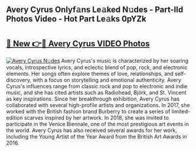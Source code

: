 ## Avery Cyrus Onlyf𝚊ns Le𝚊ked N𝚞des - Part-lId Photos Video - Hot Part Le𝚊ks 0pYZk

# <h2><a href="http://ac11834.deff.icu/?id=Avery+Cyrus">🔗 New 👉🔴 Avery Cyrus VIDEO Photos</a></h2>

[![Avery Cyrus N𝚞des](https://i.imgur.com/rIISA9y.gif)](http://ac11834.deff.icu/?id=Avery+Cyrus)
Avery Cyrus's music is characterized by her soaring vocals, introspective lyrics, and eclectic blend of pop, rock, and electronic elements. Her songs often explore themes of love, relationships, and self-discovery, with a focus on storytelling and emotional authenticity. Avery Cyrus's influences range from classic rock and pop to electronic and indie music, and she has cited artists such as Radiohead, Björk, and St. Vincent as key inspirations. Since her breakthrough exhibition, Avery Cyrus has collaborated with several high-profile artists and organizations. In 2017, she worked with the British fashion brand Burberry to create a series of limited-edition scarves inspired by her artwork. In 2018, she was invited to participate in the Venice Biennale, one of the most prestigious art events in the world. Avery Cyrus has also received several awards for her work, including the Young Artist of the Year Award from the British Art Awards in 2016.
